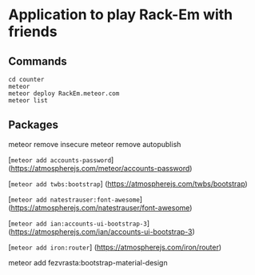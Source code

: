 # Application to play Rack-Em with friends

## Commands

```
cd counter
meteor
meteor deploy RackEm.meteor.com
meteor list
```


## Packages

meteor remove insecure
meteor remove autopublish

[`meteor add accounts-password`]
(https://atmospherejs.com/meteor/accounts-password)

[`meteor add twbs:bootstrap`]
(https://atmospherejs.com/twbs/bootstrap)

[`meteor add natestrauser:font-awesome`]
(https://atmospherejs.com/natestrauser/font-awesome)

[`meteor add ian:accounts-ui-bootstrap-3`]
(https://atmospherejs.com/ian/accounts-ui-bootstrap-3)

[`meteor add iron:router`]
(https://atmospherejs.com/iron/router)




meteor add fezvrasta:bootstrap-material-design
